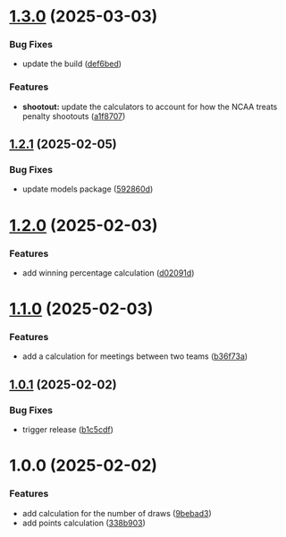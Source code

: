 # [1.3.0](https://github.com/jedi-knights/jk-soccer-core/compare/v1.2.1...v1.3.0) (2025-03-03)


### Bug Fixes

* update the build ([def6bed](https://github.com/jedi-knights/jk-soccer-core/commit/def6bed825b4cd727213377ad6908001bb560854))


### Features

* **shootout:** update the calculators to account for how the NCAA treats penalty shootouts ([a1f8707](https://github.com/jedi-knights/jk-soccer-core/commit/a1f8707512595b691c10aa9915b9b9bee424a3d8))

## [1.2.1](https://github.com/jedi-knights/jk-soccer-core/compare/v1.2.0...v1.2.1) (2025-02-05)


### Bug Fixes

* update models package ([592860d](https://github.com/jedi-knights/jk-soccer-core/commit/592860d826d26687fab90bf0eefc4d7e7375506a))

# [1.2.0](https://github.com/jedi-knights/jk-soccer-core/compare/v1.1.0...v1.2.0) (2025-02-03)


### Features

* add winning percentage calculation ([d02091d](https://github.com/jedi-knights/jk-soccer-core/commit/d02091df2be89a856ba23a01ab5ec4b14d6084bd))

# [1.1.0](https://github.com/jedi-knights/jk-soccer-core/compare/v1.0.1...v1.1.0) (2025-02-03)


### Features

* add a calculation for meetings between two teams ([b36f73a](https://github.com/jedi-knights/jk-soccer-core/commit/b36f73a59e41a8e530bf0e60bd8a024ac4dc66e4))

## [1.0.1](https://github.com/jedi-knights/jk-soccer-core/compare/v1.0.0...v1.0.1) (2025-02-02)


### Bug Fixes

* trigger release ([b1c5cdf](https://github.com/jedi-knights/jk-soccer-core/commit/b1c5cdfb98a35465807c17ec0054ab329bb08f0f))

# 1.0.0 (2025-02-02)


### Features

* add calculation for the number of draws ([9bebad3](https://github.com/jedi-knights/jk-soccer-core/commit/9bebad330ec6d9a4c3d21022950c97c5348f5025))
* add points calculation ([338b903](https://github.com/jedi-knights/jk-soccer-core/commit/338b903e9f443790b7ed8455d01808d837f0a3f2))
